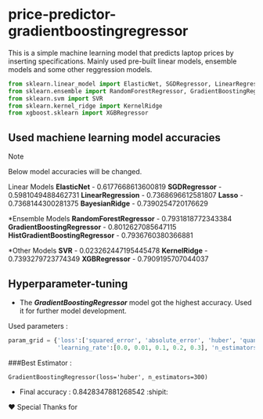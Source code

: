 # price-predictor-gradientboostingregressor

This is a simple machine learning model that predicts laptop prices by inserting specifications. Mainly used pre-built linear models, ensemble models and some other reggression models.

```python
from sklearn.linear_model import ElasticNet, SGDRegressor, LinearRegression, Lasso, BayesianRidge
from sklearn.ensemble import RandomForestRegressor, GradientBoostingRegressor, HistGradientBoostingRegressor
from sklearn.svm import SVR
from sklearn.kernel_ridge import KernelRidge
from xgboost.sklearn import XGBRegressor
```

## Used machiene learning model accuracies

> [!NOTE]
> Below model accuracies will be changed.

Linear Models
**ElasticNet** - 0.6177668613600819
**SGDRegressor** - 0.5981049488462731
**LinearRegression** - 0.7368696612581807
**Lasso** - 0.7368144300281375
**BayesianRidge** - 0.7390254720176629

*Ensemble Models
**RandomForestRegressor** - 0.7931818772343384
**GradientBoostingRegressor** - 0.8012627085647115
**HistGradientBoostingRegressor** - 0.7936760380366881

*Other Models
**SVR** - 0.023262447195445478
**KernelRidge** - 0.7393279723774349
**XGBRegressor** - 0.7909195707044037

## Hyperparameter-tuning

- The ***GradientBoostingRegressor*** model got the highest accuracy. Used it for further model development.

Used parameters :
```python
param_grid = {'loss':['squared_error', 'absolute_error', 'huber', 'quantile'],
              'learning_rate':[0.0, 0.01, 0.1, 0.2, 0.3], 'n_estimators': [200, 300, 400]}
```

###Best Estimator :
```
GradientBoostingRegressor(loss='huber', n_estimators=300)
```
- Final accuracy : 0.8428347881268542 :shipit:

❤ Special Thanks for 

